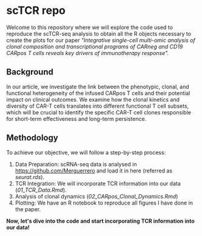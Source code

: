 # scTCR repo

Welcome to this repository where we will explore the code used to reproduce the scTCR-seq analysis to obtain all the R objects necessary to create the plots for our paper *"Integrative single-cell multi-omic analysis of clonal composition and transcriptional programs of CARneg and CD19 CARpos T cells reveals key drivers of immunotherapy response".*

## Background
In our article, we investigate the link between the phenotypic, clonal, and functional heterogeneity of the infused CARpos T cells and their potential impact on clinical outcomes. We examine how the clonal kinetics and diversity of CAR-T cells translates into different functional T cell subsets, which will be crucial to identify the specific CAR-T cell clones responsible for short-term effectiveness and long-term persistence. 


## Methodology
To achieve our objective, we will follow a step-by-step process:

1. Data Preparation: scRNA-seq data is analysed in https://github.com/Merguerrero and load it in here (referred as *seurat.rds*).
2. TCR Integration: We will incorporate TCR information into our data (*01_TCR_Data.Rmd*).
3. Analysis of clonal dynamics (*02_CARpos_Clonal_Dynamics.Rmd*)
4. Plotting: We have an R notebook to reproduce all figures I have done in the paper.





**Now, let's dive into the code and start incorporating TCR information into our data!**
